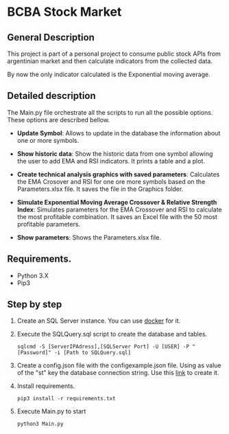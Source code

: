 # BCBA Stock Market

## General Description

This project is part of a personal project to consume public stock APIs from argentinian market and then calculate indicators from the collected data.

By now the only indicator calculated is the Exponential moving average.

## Detailed description

The Main.py file orchestrate all the scripts to run all the possible options.
These options are described bellow.

* **Update Symbol**: Allows to update in the database the information about one or more symbols.

* **Show historic data**: Show the historic data from one symbol allowing the user to add EMA and RSI indicators. It prints a table and a plot.

* **Create technical analysis graphics with saved parameters**: Calculates the EMA Crosover and RSI for one ore more symbols based on the Parameters.xlsx file. It saves the file in the Graphics folder.

* **Simulate Exponential Moving Average Crossover & Relative Strength Index**: Simulates parameters for the EMA Crossover and RSI to calculate the most profitable combination. It saves an Excel file with the 50 most profitable parameters.

* **Show parameters**: Shows the Parameters.xlsx file.


## Requirements.

* Python 3.X
* Pip3

## Step by step



1. Create an SQL Server instance. You can use [docker](https://docs.microsoft.com/en-us/sql/linux/quickstart-install-connect-docker?view=sql-server-ver15&pivots=cs1-powershell) for it.

2. Execute the SQLQuery.sql script to create the database and tables.

    ```
    sqlcmd -S [ServerIPAdress],[SQLServer Port] -U [USER] -P "[Password]" -i [Path to SQLQuery.sql]
    ```

3. Create a config.json file with the configexample.json file. Using as value of the "st" key the database connection string. Use this [link](https://www.connectionstrings.com/sql-server-2019/) to create it.

4. Install requirements.

    ```
    pip3 install -r requirements.txt
    ```

5. Execute Main.py to start

    ```
    python3 Main.py
    ```
